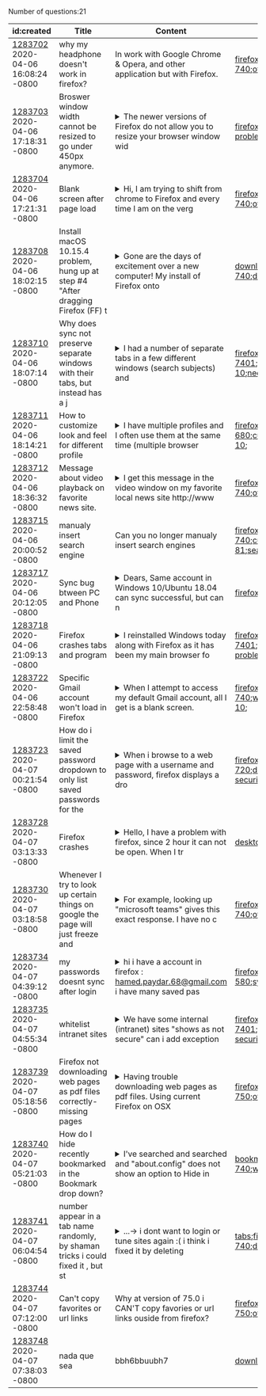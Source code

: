 Number of questions:21

| id:created | Title | Content | Tags |
| --- | --- | --- | --- |
| [1283702](https://support.mozilla.org/questions/1283702)<br>2020-04-06 16:08:24 -0800 | why my headphone doesn't work in firefox? | In work with Google Chrome & Opera, and other application but with Firefox.  | [firefox-740](https://support.mozilla.org/en-US/questions/firefox?tagged=firefox-740);[other](https://support.mozilla.org/en-US/questions/firefox?tagged=other);[desktop](https://support.mozilla.org/en-US/questions/firefox?tagged=desktop);[windows-10](https://support.mozilla.org/en-US/questions/firefox?tagged=windows-10);|
| [1283703](https://support.mozilla.org/questions/1283703)<br>2020-04-06 17:18:31 -0800 | Broswer window width cannot be resized to go under 450px anymore. |<details><summary>The newer versions of Firefox do not allow you to resize your browser window wid</summary>th to go under 450px. Is there any setting I can change this limitation? </details> | [firefox-750](https://support.mozilla.org/en-US/questions/firefox?tagged=firefox-750);[beta](https://support.mozilla.org/en-US/questions/firefox?tagged=beta);[desktop](https://support.mozilla.org/en-US/questions/firefox?tagged=desktop);[fix-problems](https://support.mozilla.org/en-US/questions/firefox?tagged=fix-problems);[mac-os](https://support.mozilla.org/en-US/questions/firefox?tagged=mac-os);|
| [1283704](https://support.mozilla.org/questions/1283704)<br>2020-04-06 17:21:31 -0800 | Blank screen after page load |<details><summary>Hi,  I am trying to shift from chrome to Firefox and every time I am on the verg</summary>e of making my mind with Firefox I come across this issue - so occasionally when I search something or open a website the loading process finishes but nothing displays on the screen. Same thing happen...</details> | [firefox-740](https://support.mozilla.org/en-US/questions/firefox?tagged=firefox-740);[other](https://support.mozilla.org/en-US/questions/firefox?tagged=other);[desktop](https://support.mozilla.org/en-US/questions/firefox?tagged=desktop);[windows-10](https://support.mozilla.org/en-US/questions/firefox?tagged=windows-10);|
| [1283708](https://support.mozilla.org/questions/1283708)<br>2020-04-06 18:02:15 -0800 | Install macOS 10.15.4 problem, hung up at step #4 "After dragging Firefox (FF) t |<details><summary>Gone are the days of excitement over a new computer! My install of Firefox onto </summary>my new macOS 10.15.4 the laptop gets "hung-up" at step 4 "After dragging Firefox to the Applications folder, hold down the control key while clicking in the window and select Eject "Firefox" from the ...</details> | [download-and-install_1](https://support.mozilla.org/en-US/questions/firefox?tagged=download-and-install_1);[firefox-740](https://support.mozilla.org/en-US/questions/firefox?tagged=firefox-740);[desktop](https://support.mozilla.org/en-US/questions/firefox?tagged=desktop);[mac-os](https://support.mozilla.org/en-US/questions/firefox?tagged=mac-os);|
| [1283710](https://support.mozilla.org/questions/1283710)<br>2020-04-06 18:07:14 -0800 | Why does sync not preserve separate windows with their tabs, but instead has a j |<details><summary>I had a number of separate tabs in a few different windows (search subjects) and</summary> the machine I was working on would not boot any longer.  To get this research back, I am using Sync - but none of the original windows was preserved.  Instead there is just a long list of all of the ...</details> | [firefox-740](https://support.mozilla.org/en-US/questions/firefox?tagged=firefox-740);[firefox-7401](https://support.mozilla.org/en-US/questions/firefox?tagged=firefox-7401);[sync](https://support.mozilla.org/en-US/questions/firefox?tagged=sync);[desktop](https://support.mozilla.org/en-US/questions/firefox?tagged=desktop);[windows-10](https://support.mozilla.org/en-US/questions/firefox?tagged=windows-10);[needsinfo](https://support.mozilla.org/en-US/questions/firefox?tagged=needsinfo);|
| [1283711](https://support.mozilla.org/questions/1283711)<br>2020-04-06 18:14:21 -0800 | How to customize look and feel for different profile |<details><summary>I have multiple profiles and I often use them at the same time (multiple browser</summary> window each in different profile).  And I like to visually distinguish them. I tried to install a theme, but it seems all profiles change together. How can I have profile based theme, or just customi...</details> | [firefox-680](https://support.mozilla.org/en-US/questions/firefox?tagged=firefox-680);[customize](https://support.mozilla.org/en-US/questions/firefox?tagged=customize);[desktop](https://support.mozilla.org/en-US/questions/firefox?tagged=desktop);[windows-10](https://support.mozilla.org/en-US/questions/firefox?tagged=windows-10);|
| [1283712](https://support.mozilla.org/questions/1283712)<br>2020-04-06 18:36:32 -0800 | Message about video playback on favorite news site. |<details><summary>I get this message in the video window on my favorite local news site http://www</summary>.kfor.com  "Playback Network Error Network Connection Temporarily Lost Reload your Screen Or Try Selecting A Different Video".  I don't have any issues using Edge which I'd rather not use.  I have the...</details> | [firefox-740](https://support.mozilla.org/en-US/questions/firefox?tagged=firefox-740);[other](https://support.mozilla.org/en-US/questions/firefox?tagged=other);[desktop](https://support.mozilla.org/en-US/questions/firefox?tagged=desktop);[windows-10](https://support.mozilla.org/en-US/questions/firefox?tagged=windows-10);|
| [1283715](https://support.mozilla.org/questions/1283715)<br>2020-04-06 20:00:52 -0800 | manualy insert search engine | Can you no longer manualy insert search engines  | [firefox-740](https://support.mozilla.org/en-US/questions/firefox?tagged=firefox-740);[customize](https://support.mozilla.org/en-US/questions/firefox?tagged=customize);[desktop](https://support.mozilla.org/en-US/questions/firefox?tagged=desktop);[windows-81](https://support.mozilla.org/en-US/questions/firefox?tagged=windows-81);[searchengines](https://support.mozilla.org/en-US/questions/firefox?tagged=searchengines);|
| [1283717](https://support.mozilla.org/questions/1283717)<br>2020-04-06 20:12:05 -0800 | Sync bug btween PC and Phone |<details><summary>Dears,    Same account in Windows 10/Ubuntu 18.04 can sync successful, but can n</summary>ot sync to android phone. </details> | [firefox-740](https://support.mozilla.org/en-US/questions/firefox?tagged=firefox-740);[sync](https://support.mozilla.org/en-US/questions/firefox?tagged=sync);[desktop](https://support.mozilla.org/en-US/questions/firefox?tagged=desktop);|
| [1283718](https://support.mozilla.org/questions/1283718)<br>2020-04-06 21:09:13 -0800 | Firefox crashes tabs and program |<details><summary>I reinstalled Windows today along with Firefox as it has been my main browser fo</summary>r years. Today Firefox was working fine when I installed it this morning and it started getting progressively worse thru the day.  First when I opened up reddit.com the tab would crash right away givi...</details> | [firefox-740](https://support.mozilla.org/en-US/questions/firefox?tagged=firefox-740);[firefox-7401](https://support.mozilla.org/en-US/questions/firefox?tagged=firefox-7401);[desktop](https://support.mozilla.org/en-US/questions/firefox?tagged=desktop);[fix-problems](https://support.mozilla.org/en-US/questions/firefox?tagged=fix-problems);[windows-10](https://support.mozilla.org/en-US/questions/firefox?tagged=windows-10);|
| [1283722](https://support.mozilla.org/questions/1283722)<br>2020-04-06 22:58:48 -0800 | Specific Gmail account won't load in Firefox |<details><summary>When I attempt to access my default Gmail account, all I get is a blank screen. </summary>No Gmail loading icon or anything. However, I can access my other Gmail accounts, and when using a private window I can access my default account. The issue is not present on Chrome, but Chrome isn't ...</details> | [firefox-740](https://support.mozilla.org/en-US/questions/firefox?tagged=firefox-740);[websites](https://support.mozilla.org/en-US/questions/firefox?tagged=websites);[desktop](https://support.mozilla.org/en-US/questions/firefox?tagged=desktop);[windows-10](https://support.mozilla.org/en-US/questions/firefox?tagged=windows-10);|
| [1283723](https://support.mozilla.org/questions/1283723)<br>2020-04-07 00:21:54 -0800 | How do i limit the saved password dropdown to only list saved passwords for the  |<details><summary>When i browse to a web page with a username and password, firefox displays a dro</summary>p-down list with saved usernames, this list includes saved usernames and passwords from a number of other sites. these sites are all for the same domain, but not the same site. How do i limit the list...</details> | [firefox-7202](https://support.mozilla.org/en-US/questions/firefox?tagged=firefox-7202);[firefox-720](https://support.mozilla.org/en-US/questions/firefox?tagged=firefox-720);[desktop](https://support.mozilla.org/en-US/questions/firefox?tagged=desktop);[privacy-and-security_1](https://support.mozilla.org/en-US/questions/firefox?tagged=privacy-and-security_1);[linux](https://support.mozilla.org/en-US/questions/firefox?tagged=linux);|
| [1283728](https://support.mozilla.org/questions/1283728)<br>2020-04-07 03:13:33 -0800 | Firefox crashes |<details><summary>Hello, I have a problem with firefox, since 2 hour it can not be open. When I tr</summary>y to open it, a message appears and then disappear really fast. I manage to take a screen of the message when it appears. Here it is. I tried to run it without fail but it did nit work, it tried to re...</details> | [desktop](https://support.mozilla.org/en-US/questions/firefox?tagged=desktop);[fix-problems](https://support.mozilla.org/en-US/questions/firefox?tagged=fix-problems);|
| [1283730](https://support.mozilla.org/questions/1283730)<br>2020-04-07 03:18:58 -0800 | Whenever I try to look up certain things on google the page will just freeze and |<details><summary>For example, looking up "microsoft teams" gives this exact response. I have no c</summary>lue why this is happening. I have already tried clearing the cookies and checking for malware, nothing works. I reinstalled the browser too but that didn't fix the issue. </details> | [firefox-740](https://support.mozilla.org/en-US/questions/firefox?tagged=firefox-740);[other](https://support.mozilla.org/en-US/questions/firefox?tagged=other);[desktop](https://support.mozilla.org/en-US/questions/firefox?tagged=desktop);[windows-10](https://support.mozilla.org/en-US/questions/firefox?tagged=windows-10);|
| [1283734](https://support.mozilla.org/questions/1283734)<br>2020-04-07 04:39:12 -0800 | my passwords doesnt sync after login |<details><summary>hi i have a account in firefox : hamed.paydar.68@gmail.com i have many saved pas</summary>swords in this account after changing windows on my laptop and install and login to firefox again, my passwords dont load in options and sites. please solve my problem. thanks </details> | [firefox-580](https://support.mozilla.org/en-US/questions/firefox?tagged=firefox-580);[sync](https://support.mozilla.org/en-US/questions/firefox?tagged=sync);[desktop](https://support.mozilla.org/en-US/questions/firefox?tagged=desktop);[windows-10](https://support.mozilla.org/en-US/questions/firefox?tagged=windows-10);|
| [1283735](https://support.mozilla.org/questions/1283735)<br>2020-04-07 04:55:34 -0800 | whitelist intranet sites |<details><summary>We have some internal (intranet) sites "shows as not secure" can i add exception</summary>? </details> | [firefox-740](https://support.mozilla.org/en-US/questions/firefox?tagged=firefox-740);[firefox-7401](https://support.mozilla.org/en-US/questions/firefox?tagged=firefox-7401);[desktop](https://support.mozilla.org/en-US/questions/firefox?tagged=desktop);[privacy-and-security_1](https://support.mozilla.org/en-US/questions/firefox?tagged=privacy-and-security_1);[windows-10](https://support.mozilla.org/en-US/questions/firefox?tagged=windows-10);|
| [1283739](https://support.mozilla.org/questions/1283739)<br>2020-04-07 05:18:56 -0800 | Firefox not downloading web pages as pdf files correctly- missing pages |<details><summary>Having trouble downloading web pages as pdf files. Using current Firefox on OSX </summary>High Sierra, same on developer version as standard. I get the first page but subsequent pages are blank. If I do this on Google Chrome it saves them correctly. Probably something silly at my end but c...</details> | [firefox-750](https://support.mozilla.org/en-US/questions/firefox?tagged=firefox-750);[other](https://support.mozilla.org/en-US/questions/firefox?tagged=other);[beta](https://support.mozilla.org/en-US/questions/firefox?tagged=beta);[desktop](https://support.mozilla.org/en-US/questions/firefox?tagged=desktop);[mac-os](https://support.mozilla.org/en-US/questions/firefox?tagged=mac-os);|
| [1283740](https://support.mozilla.org/questions/1283740)<br>2020-04-07 05:21:03 -0800 | How do I hide recently bookmarked in the Bookmark drop down? |<details><summary>I've searched and searched and "about.config" does not show an option to Hide in</summary> RecentlyBookmarked.   There are no other options. </details> | [bookmarks](https://support.mozilla.org/en-US/questions/firefox?tagged=bookmarks);[desktop](https://support.mozilla.org/en-US/questions/firefox?tagged=desktop);[firefox-740](https://support.mozilla.org/en-US/questions/firefox?tagged=firefox-740);[windows-10](https://support.mozilla.org/en-US/questions/firefox?tagged=windows-10);|
| [1283741](https://support.mozilla.org/questions/1283741)<br>2020-04-07 06:04:54 -0800 | number appear in a tab name randomly, by shaman tricks i could fixed it , but st |<details><summary>...-> i dont want to login or tune sites again :( i think i fixed it by deleting</summary> history of the site, but it helps randomly  it also happened with twitter tabs , but i somehow fixed it </details> | [tabs](https://support.mozilla.org/en-US/questions/firefox?tagged=tabs);[firefox-740](https://support.mozilla.org/en-US/questions/firefox?tagged=firefox-740);[desktop](https://support.mozilla.org/en-US/questions/firefox?tagged=desktop);[windows-10](https://support.mozilla.org/en-US/questions/firefox?tagged=windows-10);|
| [1283744](https://support.mozilla.org/questions/1283744)<br>2020-04-07 07:12:00 -0800 | Can't copy favorites or url links | Why at version of 75.0 i CAN'T copy favories or url links ouside from firefox?  | [firefox-750](https://support.mozilla.org/en-US/questions/firefox?tagged=firefox-750);[other](https://support.mozilla.org/en-US/questions/firefox?tagged=other);[desktop](https://support.mozilla.org/en-US/questions/firefox?tagged=desktop);[windows-7](https://support.mozilla.org/en-US/questions/firefox?tagged=windows-7);|
| [1283748](https://support.mozilla.org/questions/1283748)<br>2020-04-07 07:38:03 -0800 | nada que sea | bbh6bbuubh7  | [download-and-install_1](https://support.mozilla.org/en-US/questions/firefox?tagged=download-and-install_1);[desktop](https://support.mozilla.org/en-US/questions/firefox?tagged=desktop);|
